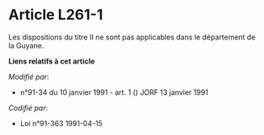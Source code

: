 # Article L261-1

Les dispositions du titre II ne sont pas applicables dans le département de la Guyane.

**Liens relatifs à cet article**

_Modifié par_:

  - n°91-34 du 10 janvier 1991 - art. 1 () JORF 13 janvier 1991

_Codifié par_:

  - Loi n°91-363 1991-04-15
